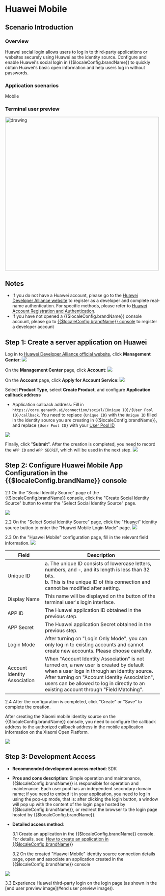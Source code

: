 # Huawei Mobile

<LastUpdated />

## Scenario Introduction

### Overview

Huawei social login allows users to log in to third-party applications or websites securely using Huawei as the identity source. Configure and enable Huawei's social login in {{$localeConfig.brandName}} to quickly obtain Huawei's basic open information and help users log in without passwords.

### Application scenarios

Mobile

### Terminal user preview

<img src="./images/login-app-1.png" alt="drawing" width="500"/>

## Notes

- If you do not have a Huawei account, please go to the [Huawei Developer Alliance website](https://developer.huawei.com/consumer/cn) to register as a developer and complete real-name authentication. For specific methods, please refer to [Huawei Account Registration and Authentication](https://developer.huawei.com/consumer/cn/doc/start/registration-and-verification-0000001053628148).
- If you have not opened a {{$localeConfig.brandName}} console account, please go to [{{$localeConfig.brandName}} console](https://www.genauth.ai/) to register a developer account

## Step 1: Create a server application on Huawei

Log in to [Huawei Developer Alliance official website](https://developer.huawei.com/consumer/cn/), click **Management Center**:
![](./images/open-manage-center-1.jpeg)

On the **Management Center** page, click **Account**:
![](./images/open-account-1.jpeg)

On the **Account** page, click **Apply for Account Service**:
![](./images/apply-account-1.jpeg)

Select **Product Type**, select **Create Product**, and configure **Application callback address**

- Application callback address: Fill in `https://core.genauth.ai/connection/social/{Unique ID}/{User Pool ID}/callback`. You need to replace `{Unique ID}` with the `Unique ID` filled in the identity source you are creating in {{$localeConfig.brandName}}, and replace `{User Pool ID}` with your [User Pool ID](/guides/faqs/get-userpool-id-and-secret.md)

![](./images/create-client-1.png)

Finally, click "**Submit**". After the creation is completed, you need to record the `APP ID` and `APP SECRET`, which will be used in the next step.
![](./images/get-client-info.png)

## Step 2: Configure Huawei Mobile App Configuration in the {{$localeConfig.brandName}} console

2.1 On the "Social Identity Source" page of the {{$localeConfig.brandName}} console, click the "Create Social Identity Source" button to enter the "Select Social Identity Source" page.

![](~@imagesZhCn/guides/connections/create-social-idp.jpg)

2.2 On the "Select Social Identity Source" page, click the "Huawei" identity source button to enter the "Huawei Mobile Login Mode" page.
![](./images/add-app-1.png)

2.3 On the "Huawei Mobile" configuration page, fill in the relevant field information.
![](./images/add-app-2.png)

| Field                        | Description                                                                                                                                                                                                                                                                      |
| ---------------------------- | -------------------------------------------------------------------------------------------------------------------------------------------------------------------------------------------------------------------------------------------------------------------------------- |
| Unique ID                    | a. The unique ID consists of lowercase letters, numbers, and -, and its length is less than 32 bits. <br />b. This is the unique ID of this connection and cannot be modified after setting.                                                                                     |
| Display Name                 | This name will be displayed on the button of the terminal user's login interface.                                                                                                                                                                                                |
| APP ID                       | The Huawei application ID obtained in the previous step.                                                                                                                                                                                                                         |
| APP Secret                   | The Huawei application Secret obtained in the previous step.                                                                                                                                                                                                                     |
| Login Mode                   | After turning on "Login Only Mode", you can only log in to existing accounts and cannot create new accounts. Please choose carefully.                                                                                                                                            |
| Account Identity Association | When "Account Identity Association" is not turned on, a new user is created by default when a user logs in through an identity source. After turning on "Account Identity Association", users can be allowed to log in directly to an existing account through "Field Matching". |

2.4 After the configuration is completed, click "Create" or "Save" to complete the creation.

After creating the Xiaomi mobile identity source on the {{$localeConfig.brandName}} console, you need to configure the callback address to the authorized callback address in the mobile application information on the Xiaomi Open Platform.

![](./images/redirect_uri.png)

## Step 3: Development Access

- **Recommended development access method**: SDK
- **Pros and cons description**: Simple operation and maintenance, {{$localeConfig.brandName}} is responsible for operation and maintenance. Each user pool has an independent secondary domain name; if you need to embed it in your application, you need to log in using the pop-up mode, that is: after clicking the login button, a window will pop up with the content of the login page hosted by {{$localeConfig.brandName}}, or redirect the browser to the login page hosted by {{$localeConfig.brandName}}.
- **Detailed access method**:

  3.1 Create an application in the {{$localeConfig.brandName}} console. For details, see: [How to create an application in {{$localeConfig.brandName}}](/guides/app-new/create-app/create-app.md)

  3.2 On the created "Huawei Mobile" identity source connection details page, open and associate an application created in the {{$localeConfig.brandName}} console

![](./images/connect-app.png)

3.3 Experience Huawei third-party login on the login page (as shown in the [end user preview image](#end user preview image)).

